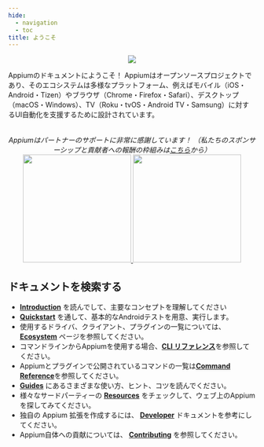 ```yaml
---
hide:
  - navigation
  - toc
title: ようこそ
---
```


<style>
  .md-typeset h1,
  .appium-sponsor-thanks {
    display: none;
  }
</style>

<div style="text-align: center">
  <img src="assets/images/appium-logo-horiz.png" style="max-width: 400px;" />
</div>

Appiumのドキュメントにようこそ！ Appiumはオープンソースプロジェクトであり、そのエコシステムは多様なプラットフォーム、例えばモバイル（iOS・Android・Tizen）やブラウザ（Chrome・Firefox・Safari）、デスクトップ（macOS・Windows）、TV（Roku・tvOS・Android TV・Samsung）に対するUI自動化を支援するために設計されています。

<div style="text-align: center; margin-top: 2rem; font-style: italic;">
  Appiumはパートナーのサポートに非常に感謝しています！ （私たちのスポンサーシップと貢献者への報酬の枠組みは<a
  href="https://github.com/appium/appium/blob/master/GOVERNANCE.md#sponsorship">こちら</a>から）  
<div class="homepageSponsors">
    <div class="homepageSponsor">
      <a href="https://www.browserstack.com/browserstack-appium?utm_campaigncode=701OW00000AoUTQYA3&utm_medium=partnered&utm_source=appium">
        <img src="assets/images/sponsor-logo-browserstack-dark.png#only-dark" style="width: 220px;" />
        <img src="assets/images/sponsor-logo-browserstack-light.png#only-light" style="width: 220px;" />
      </a>
    </div>
  </div>
</div>

## ドキュメントを検索する

<div class="grid cards" markdown>

- [**Introduction**](./intro/index.md) を読んでして、主要なコンセプトを理解してください
- [**Quickstart**](./quickstart/index.md) を通して、基本的なAndroidテストを用意、実行します。
- 使用するドライバ、クライアント、プラグインの一覧については、 [**Ecosystem**](./ecosystem/index.md) ページを参照してください。
- コマンドラインからAppiumを使用する場合、[**CLI リファレンス**](./cli/index.md)を参照してください。
- Appiumとプラグインで公開されているコマンドの一覧は[**Command Reference**](./commands/index.md)を参照してください。
- [**Guides**](./guides/migrating-1-to-2.md) にあるさまざまな使い方、ヒント、コツを読んでください。
- 様々なサードパーティーの [**Resources**](./resources.md) をチェックして、ウェブ上のAppiumを探してみてください。
- 独自の Appium 拡張を作成するには、 [**Developer**](./developing/index.md) ドキュメントを参考にしてください。
- Appium自体への貢献については、 [**Contributing**](./contributing.md) を参照してください。

</div>
